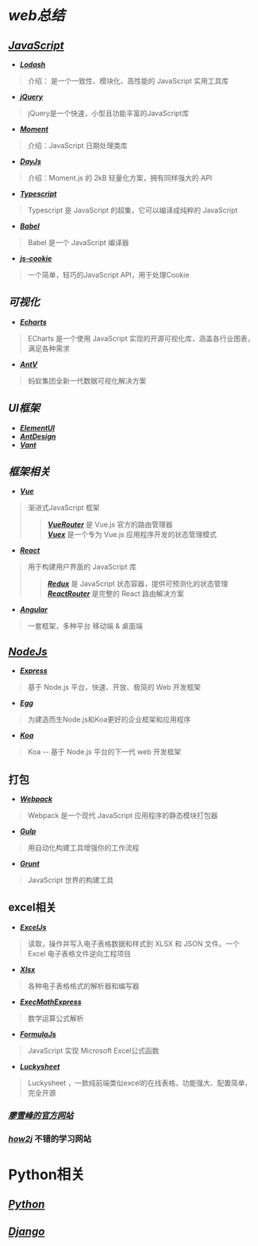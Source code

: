 # ***web总结***

## [***JavaScript***](https://www.javascript.com/)
+ [***Lodash***](https://www.lodashjs.com/)
> 介绍： 是一个一致性、模块化、高性能的 JavaScript 实用工具库

+ [***jQuery***](https://jquery.cuishifeng.cn/)
> jQuery是一个快速，小型且功能丰富的JavaScript库

+ [***Moment***](http://momentjs.cn/)
> 介绍：JavaScript 日期处理类库

+ [***DayJs***](https://dayjs.gitee.io/zh-C)
> 介绍：Moment.js 的 2kB 轻量化方案，拥有同样强大的 API

+ [***Typescript***](https://www.tslang.cn/index.html)
> Typescript 是 JavaScript 的超集，它可以编译成纯粹的 JavaScript

+ [***Babel***](https://www.babeljs.cn/)
> Babel 是一个 JavaScript 编译器

+ [***js-cookie***](https://www.npmjs.com/package/js-cookie)
> 一个简单，轻巧的JavaScript API，用于处理Cookie


## ***可视化***
+ [***Echarts***](https://echarts.apache.org/zh/index.html)
> ECharts 是一个使用 JavaScript 实现的开源可视化库，涵盖各行业图表，满足各种需求

+ [***AntV***](https://antv.vision/zh)
> 蚂蚁集团全新一代数据可视化解决方案


## ***UI框架***
+ [***ElementUI***](https://element.eleme.cn/#/zh-CN)
+ [***AntDesign***](https://ant.design/index-cn)
+ [***Vant***](https://vant-contrib.gitee.io/vant/#/zh-CN/)


## ***框架相关***
+ [***Vue***](https://cn.vuejs.org/)
> 渐进式JavaScript 框架
>> [***VueRouter***](https://router.vuejs.org/zh/) 是 Vue.js 官方的路由管理器  
>> [***Vuex***](https://router.vuejs.org/zh/) 是一个专为 Vue.js 应用程序开发的状态管理模式  

+ [***React***](https://react.docschina.org/)
> 用于构建用户界面的 JavaScript 库
>> [***Redux***](https://www.redux.org.cn/) 是 JavaScript 状态容器，提供可预测化的状态管理
>> [***ReactRouter***](http://react-guide.github.io/react-router-cn/) 是完整的 React 路由解决方案

+ [***Angular***](https://angular.cn/)
> 一套框架，多种平台 移动端 & 桌面端


## [***NodeJs***](http://nodejs.cn/)
+ [***Express***](https://www.expressjs.com.cn/)
> 基于 Node.js 平台，快速、开放、极简的 Web 开发框架

+ [***Egg***](https://eggjs.org/zh-cn/)
> 为建造而生Node.js和Koa更好的企业框架和应用程序

+ [***Koa***](https://koa.bootcss.com/)
> Koa -- 基于 Node.js 平台的下一代 web 开发框架


## 打包
+ [***Webpack***](https://www.webpackjs.com/)
> Webpack 是一个现代 JavaScript 应用程序的静态模块打包器

+ [***Gulp***](https://www.gulpjs.com.cn/)
> 用自动化构建工具增强你的工作流程

+ [***Grunt***](https://www.gruntjs.net/)
> JavaScript 世界的构建工具


## excel相关
+ [***ExcelJs***](https://github.com/exceljs/exceljs/blob/HEAD/README_zh.md)
> 读取，操作并写入电子表格数据和样式到 XLSX 和 JSON 文件。一个 Excel 电子表格文件逆向工程项目

+ [***Xlsx***](https://www.npmjs.com/package/xlsx)
> 各种电子表格格式的解析器和编写器

+ [***ExecMathExpress***](https://www.npmjs.com/package/exec-mathexpress)
> 数学运算公式解析

+ [***FormulaJs***](https://formulajs.info/)
> JavaScript 实现 Microsoft Excel公式函数

+ [***Luckysheet***](https://mengshukeji.github.io/LuckysheetDocs/zh/)
> Luckysheet ，一款纯前端类似excel的在线表格，功能强大、配置简单、完全开源

### [***廖雪峰的官方网站***](https://www.liaoxuefeng.com/)
### [***how2j***](https://how2j.cn/) 不错的学习网站



# Python相关
## [***Python***](https://docs.python.org/zh-cn/3/)
## [***Django***](https://docs.djangoproject.com/zh-hans/2.0/)
